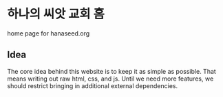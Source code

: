 하나의 씨앗 교회 홈
===================

home page for hanaseed.org

Idea
----

The core idea behind this website is to keep it as simple as possible. That means writing out raw html, css, and js. Until we need more features, we should restrict bringing in additional external dependencies.
